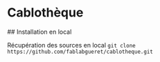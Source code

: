 # Cablothèque

## Installation en local

Récupération des sources en local
`git clone https://github.com/fablabgueret/cablotheque.git`


